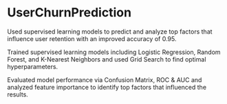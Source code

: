 # UserChurnPrediction

Used supervised learning models to predict and analyze top factors that influence user retention with an improved accuracy of 0.95.

Trained supervised learning models including Logistic Regression, Random Forest, and K-Nearest Neighbors and used Grid Search to find optimal hyperparameters.

Evaluated model performance via Confusion Matrix, ROC & AUC and analyzed feature importance to identify top factors that influenced the results.
